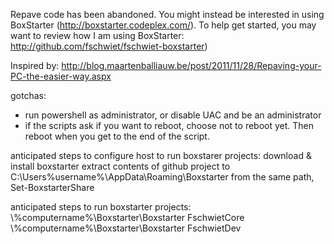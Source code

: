 
Repave code has been abandoned.  You might instead be interested in using BoxStarter (http://boxstarter.codeplex.com/).  To help get started, you may want to review how I am using BoxStarter: http://github.com/fschwiet/fschwiet-boxstarter)















Inspired by: http://blog.maartenballiauw.be/post/2011/11/28/Repaving-your-PC-the-easier-way.aspx

gotchas:

* run powershell as administrator, or disable UAC and be an administrator
* if the scripts ask if you want to reboot, choose not to reboot yet.  Then reboot when you get to the end of the script.


anticipated steps to configure host to run boxstarer projects:
  download & install boxstarter
  extract contents of github project to C:\Users\%username%\AppData\Roaming\Boxstarter
  from the same path, Set-BoxstarterShare


anticipated steps to run boxstarter projects:
  \\%computername%\Boxstarter\Boxstarter FschwietCore
  \\%computername%\Boxstarter\Boxstarter FschwietDev  
